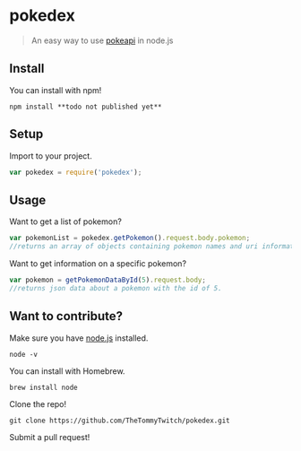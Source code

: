 # pokedex

> An easy way to use [pokeapi](http://pokeapi.co/) in node.js

## Install

You can install with npm!
```
npm install **todo not published yet**
```

## Setup

Import to your project.
```js
var pokedex = require('pokedex');
```

## Usage

Want to get a list of pokemon?
```js
var pokemonList = pokedex.getPokemon().request.body.pokemon;
//returns an array of objects containing pokemon names and uri information.
```

Want to get information on a specific pokemon?
```js
var pokemon = getPokemonDataById(5).request.body;
//returns json data about a pokemon with the id of 5.
```

## Want to contribute?

Make sure you have [node.js](https://nodejs.org/en/) installed.
```
node -v
```

You can install with Homebrew.
```
brew install node
```

Clone the repo!
```
git clone https://github.com/TheTommyTwitch/pokedex.git
```

Submit a pull request!
